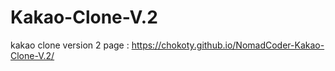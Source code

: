 # Kakao-Clone-V.2
kakao clone version 2
page :  https://chokoty.github.io/NomadCoder-Kakao-Clone-V.2/
